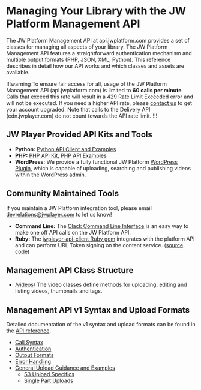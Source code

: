 # Managing Your Library with the JW Platform Management API

The JW Platform Management API at api.jwplatform.com provides a set of classes for managing all aspects of your library. The JW Platform Management API features a straightforward authentication mechanism and multiple output formats (PHP, JSON, XML, Python). This reference describes in detail how our API works and which classes and assets are available. 

!!!warning
To ensure fair access for all, usage of the JW Platform Management API (api.jwplatform.com) is limited to **60 calls per minute**. Calls that exceed this rate will result in a 429 Rate Limit Exceeded error and will not be executed. If you need a higher API rate, please [contact us](https://www.jwplayer.com/contact-us/?utm_source=developer&utm_medium=CTA&utm_campaign=platform-docs) to get your account upgraded. Note that calls to the Delivery API (cdn.jwplayer.com) do not count towards the API rate limit.
!!!

## JW Player Provided API Kits and Tools

* **Python:** [Python API Client and Examples](https://github.com/jwplayer/jwplatform-py)
* **PHP:** [PHP API Kit](http://support-static.jwplayer.com/API/php-api-kit-20151013.zip), [PHP API Examples](https://support-static.jwplayer.com/API/php-api-examples-20151013.zip)
* **WordPress:** We provide a fully functional JW Platform [WordPress Plugin](http://wordpress.org/plugins/jw-player/), which is capable of uploading, searching and publishing videos within the WordPress admin.

## Community Maintained Tools

If you maintain a JW Platform integration tool, please email devrelations@jwplayer.com to let us know!

* **Command Line:** The [Clack Command Line Interface](https://github.com/rmnl/clack) is an easy way to make one off API calls on the JW Platform API.
* **Ruby:** The [jwplayer-api-client Ruby gem](https://rubygems.org/gems/jwplayer-api-client) integrates with the platform API and can perform URL Token signing on the content service. ([source code](https://github.com/raphi/jwplayer-api-client))

## Management API Class Structure
* [/videos/](https://developer.jwplayer.com/jw-platform/reference/v1/methods/videos/index.html) The video classes define methods for uploading, editing and listing videos, thumbnails and tags.

## Management API v1 Syntax and Upload Formats

Detailed documentation of the v1 syntax and upload formats can be found in the [API reference](https://developer.jwplayer.com/jw-platform/reference/v1).

* [Call Syntax](https://developer.jwplayer.com/jw-platform/reference/v1/call_syntax.html)
* [Authentication](https://developer.jwplayer.com/jw-platform/reference/v1/authentication.html)
* [Output Formats](https://developer.jwplayer.com/jw-platform/reference/v1/output_formats.html)
* [Error Handling](https://developer.jwplayer.com/jw-platform/reference/v1/errors.html)
* [General Upload Guidance and Examples](../management-api/uploading-videos.md)
    * [S3 Upload Specifics](https://developer.jwplayer.com/jw-platform/reference/v1/s3_uploads.html)
    * [Single Part Uploads](https://developer.jwplayer.com/jw-platform/reference/v1/uploads.html)

